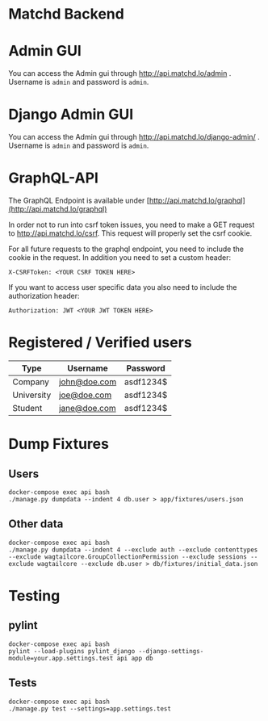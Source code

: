 Matchd Backend
==============

# Admin GUI
You can access the Admin gui through <a href="http://api.matchd.lo/admin/"> http://api.matchd.lo/admin </a>. Username is `admin` and password is `admin`.

# Django Admin GUI
You can access the Admin gui through <a href="http://api.matchd.lo/django-admin/"> http://api.matchd.lo/django-admin/ </a>. Username is `admin` and password is `admin`.

# GraphQL-API
The GraphQL Endpoint is available under [http://api.matchd.lo/graphql](http://api.matchd.lo/graphql)

In order not to run into csrf token issues, you need to make a GET request to http://api.matchd.lo/csrf. This request will properly set the csrf cookie.


For all future requests to the graphql endpoint, you need to include the cookie in the request. In addition you need to set a custom header:

    X-CSRFToken: <YOUR CSRF TOKEN HERE>
    
If you want to access user specific data you also need to include the authorization header:

    Authorization: JWT <YOUR JWT TOKEN HERE>

# Registered / Verified users


| Type | Username | Password |
|---|---|---|
| Company | john@doe.com | asdf1234$ |
| University | joe@doe.com | asdf1234$ |
| Student | jane@doe.com | asdf1234$ |


# Dump Fixtures

## Users

    docker-compose exec api bash
    ./manage.py dumpdata --indent 4 db.user > app/fixtures/users.json

## Other data

    docker-compose exec api bash 
    ./manage.py dumpdata --indent 4 --exclude auth --exclude contenttypes --exclude wagtailcore.GroupCollectionPermission --exclude sessions --exclude wagtailcore --exclude db.user > db/fixtures/initial_data.json

# Testing

## pylint

    docker-compose exec api bash
    pylint --load-plugins pylint_django --django-settings-module=your.app.settings.test api app db

## Tests

    docker-compose exec api bash
    ./manage.py test --settings=app.settings.test
